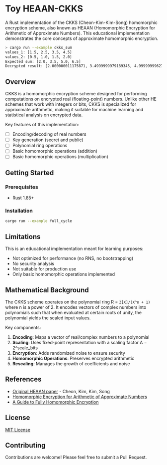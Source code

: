 # Toy HEAAN-CKKS

A Rust implementation of the CKKS (Cheon-Kim-Kim-Song) homomorphic encryption
scheme, also known as HEAAN (Homomorphic Encryption for Arithmetic of Approximate
Numbers). This educational implementation demonstrates the core concepts of
approximate homomorphic encryption.

```bash
> cargo run --example ckks_sum
values_1: [1.5, 2.5, 3.5, 4.5]
values_2: [0.5, 1.0, 1.5, 2.0]
Expected sum: [2.0, 3.5, 5.0, 6.5]
Decrypted result: [2.000000011175871, 3.4999999979189345, 4.99999999627471, 6.4999999834546145]
```

## Overview

CKKS is a homomorphic encryption scheme designed for performing computations
on encrypted real (floating-point) numbers. Unlike other HE schemes that work
with integers or bits, CKKS is specialized for approximate arithmetic, making it
suitable for machine learning and statistical analysis on encrypted data.

Key features of this implementation:
- [ ] Encoding/decoding of real numbers
- [ ] Key generation (secret and public)
- [ ] Polynomial ring operations
- [ ] Basic homomorphic operations (addition)
- [ ] Basic homomorphic operations (multiplication)

## Getting Started

### Prerequisites

- Rust 1.85+

### Installation

```bash
cargo run --example full_cycle 
```

## Limitations

This is an educational implementation meant for learning purposes:

- Not optimized for performance (no RNS, no bootstrapping)
- No security analysis
- Not suitable for production use
- Only basic homomorphic operations implemented

## Mathematical Background

The CKKS scheme operates on the polynomial ring R = `Z[X]/(X^n + 1)` where n is
a power of 2. It encodes vectors of complex numbers into polynomials such that
when evaluated at certain roots of unity, the polynomial yields the scaled input
values.

Key components:
1. **Encoding**: Maps a vector of real/complex numbers to a polynomial
2. **Scaling**: Uses fixed-point representation with a scaling factor Δ = 2^scale_bits
3. **Encryption**: Adds randomized noise to ensure security
4. **Homomorphic Operations**: Preserves encrypted arithmetic
5. **Rescaling**: Manages the growth of coefficients and noise

## References

- [Original HEAAN paper](https://eprint.iacr.org/2016/421.pdf) - Cheon, Kim, Kim, Song
- [Homomorphic Encryption for Arithmetic of Approximate Numbers](https://link.springer.com/chapter/10.1007/978-3-319-70694-8_15)
- [A Guide to Fully Homomorphic Encryption](https://eprint.iacr.org/2015/1192.pdf)

## License

[MIT License](LICENSE)

## Contributing

Contributions are welcome! Please feel free to submit a Pull Request.
